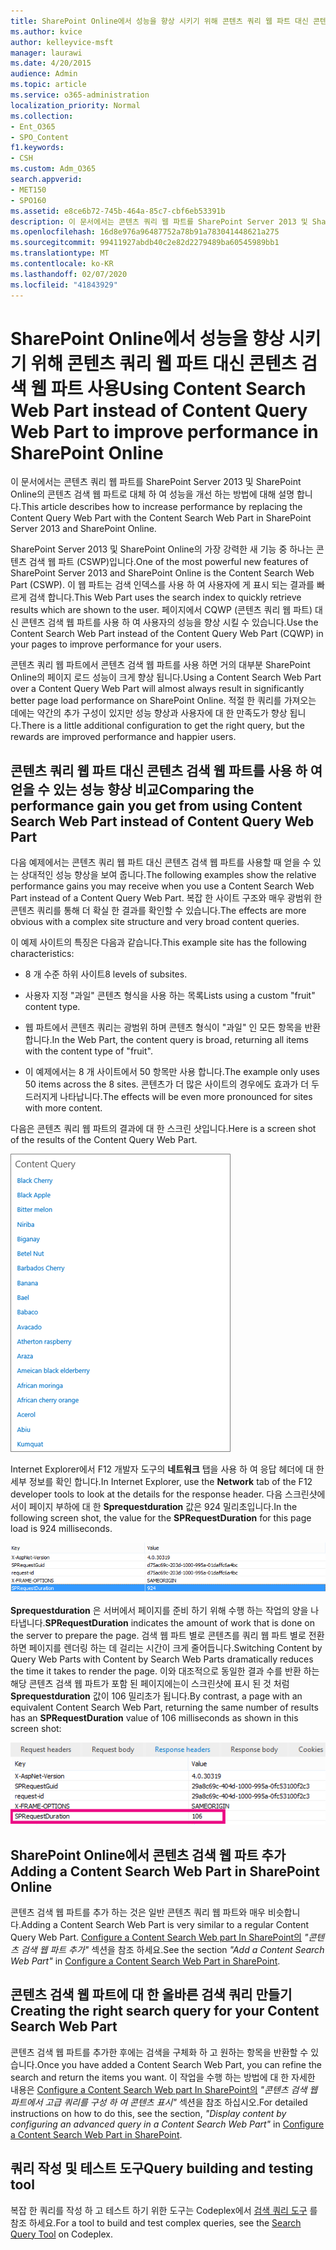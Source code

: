 ```yaml
---
title: SharePoint Online에서 성능을 향상 시키기 위해 콘텐츠 쿼리 웹 파트 대신 콘텐츠 검색 웹 파트 사용
ms.author: kvice
author: kelleyvice-msft
manager: laurawi
ms.date: 4/20/2015
audience: Admin
ms.topic: article
ms.service: o365-administration
localization_priority: Normal
ms.collection:
- Ent_O365
- SPO_Content
f1.keywords:
- CSH
ms.custom: Adm_O365
search.appverid:
- MET150
- SPO160
ms.assetid: e8ce6b72-745b-464a-85c7-cbf6eb53391b
description: 이 문서에서는 콘텐츠 쿼리 웹 파트를 SharePoint Server 2013 및 SharePoint Online의 콘텐츠 검색 웹 파트로 대체 하 여 성능을 개선 하는 방법에 대해 설명 합니다.
ms.openlocfilehash: 16d8e976a96487752a78b91a783041448621a275
ms.sourcegitcommit: 99411927abdb40c2e82d2279489ba60545989bb1
ms.translationtype: MT
ms.contentlocale: ko-KR
ms.lasthandoff: 02/07/2020
ms.locfileid: "41843929"
---
```

# <a name="using-content-search-web-part-instead-of-content-query-web-part-to-improve-performance-in-sharepoint-online"></a><span data-ttu-id="df54e-103">SharePoint Online에서 성능을 향상 시키기 위해 콘텐츠 쿼리 웹 파트 대신 콘텐츠 검색 웹 파트 사용</span><span class="sxs-lookup"><span data-stu-id="df54e-103">Using Content Search Web Part instead of Content Query Web Part to improve performance in SharePoint Online</span></span>

<span data-ttu-id="df54e-104">이 문서에서는 콘텐츠 쿼리 웹 파트를 SharePoint Server 2013 및 SharePoint Online의 콘텐츠 검색 웹 파트로 대체 하 여 성능을 개선 하는 방법에 대해 설명 합니다.</span><span class="sxs-lookup"><span data-stu-id="df54e-104">This article describes how to increase performance by replacing the Content Query Web Part with the Content Search Web Part in SharePoint Server 2013 and SharePoint Online.</span></span>
  
<span data-ttu-id="df54e-105">SharePoint Server 2013 및 SharePoint Online의 가장 강력한 새 기능 중 하나는 콘텐츠 검색 웹 파트 (CSWP)입니다.</span><span class="sxs-lookup"><span data-stu-id="df54e-105">One of the most powerful new features of SharePoint Server 2013 and SharePoint Online is the Content Search Web Part (CSWP).</span></span> <span data-ttu-id="df54e-106">이 웹 파트는 검색 인덱스를 사용 하 여 사용자에 게 표시 되는 결과를 빠르게 검색 합니다.</span><span class="sxs-lookup"><span data-stu-id="df54e-106">This Web Part uses the search index to quickly retrieve results which are shown to the user.</span></span> <span data-ttu-id="df54e-107">페이지에서 CQWP (콘텐츠 쿼리 웹 파트) 대신 콘텐츠 검색 웹 파트를 사용 하 여 사용자의 성능을 향상 시킬 수 있습니다.</span><span class="sxs-lookup"><span data-stu-id="df54e-107">Use the Content Search Web Part instead of the Content Query Web Part (CQWP) in your pages to improve performance for your users.</span></span>
  
<span data-ttu-id="df54e-108">콘텐츠 쿼리 웹 파트에서 콘텐츠 검색 웹 파트를 사용 하면 거의 대부분 SharePoint Online의 페이지 로드 성능이 크게 향상 됩니다.</span><span class="sxs-lookup"><span data-stu-id="df54e-108">Using a Content Search Web Part over a Content Query Web Part will almost always result in significantly better page load performance on SharePoint Online.</span></span> <span data-ttu-id="df54e-109">적절 한 쿼리를 가져오는 데에는 약간의 추가 구성이 있지만 성능 향상과 사용자에 대 한 만족도가 향상 됩니다.</span><span class="sxs-lookup"><span data-stu-id="df54e-109">There is a little additional configuration to get the right query, but the rewards are improved performance and happier users.</span></span>
  
## <a name="comparing-the-performance-gain-you-get-from-using-content-search-web-part-instead-of-content-query-web-part"></a><span data-ttu-id="df54e-110">콘텐츠 쿼리 웹 파트 대신 콘텐츠 검색 웹 파트를 사용 하 여 얻을 수 있는 성능 향상 비교</span><span class="sxs-lookup"><span data-stu-id="df54e-110">Comparing the performance gain you get from using Content Search Web Part instead of Content Query Web Part</span></span>

<span data-ttu-id="df54e-111">다음 예제에서는 콘텐츠 쿼리 웹 파트 대신 콘텐츠 검색 웹 파트를 사용할 때 얻을 수 있는 상대적인 성능 향상을 보여 줍니다.</span><span class="sxs-lookup"><span data-stu-id="df54e-111">The following examples show the relative performance gains you may receive when you use a Content Search Web Part instead of a Content Query Web Part.</span></span> <span data-ttu-id="df54e-112">복잡 한 사이트 구조와 매우 광범위 한 콘텐츠 쿼리를 통해 더 확실 한 결과를 확인할 수 있습니다.</span><span class="sxs-lookup"><span data-stu-id="df54e-112">The effects are more obvious with a complex site structure and very broad content queries.</span></span>
  
<span data-ttu-id="df54e-113">이 예제 사이트의 특징은 다음과 같습니다.</span><span class="sxs-lookup"><span data-stu-id="df54e-113">This example site has the following characteristics:</span></span>
  
- <span data-ttu-id="df54e-114">8 개 수준 하위 사이트</span><span class="sxs-lookup"><span data-stu-id="df54e-114">8 levels of subsites.</span></span>
    
- <span data-ttu-id="df54e-115">사용자 지정 "과일" 콘텐츠 형식을 사용 하는 목록</span><span class="sxs-lookup"><span data-stu-id="df54e-115">Lists using a custom "fruit" content type.</span></span>
    
- <span data-ttu-id="df54e-116">웹 파트에서 콘텐츠 쿼리는 광범위 하며 콘텐츠 형식이 "과일" 인 모든 항목을 반환 합니다.</span><span class="sxs-lookup"><span data-stu-id="df54e-116">In the Web Part, the content query is broad, returning all items with the content type of "fruit".</span></span>
    
- <span data-ttu-id="df54e-117">이 예제에서는 8 개 사이트에서 50 항목만 사용 합니다.</span><span class="sxs-lookup"><span data-stu-id="df54e-117">The example only uses 50 items across the 8 sites.</span></span> <span data-ttu-id="df54e-118">콘텐츠가 더 많은 사이트의 경우에도 효과가 더 두드러지게 나타납니다.</span><span class="sxs-lookup"><span data-stu-id="df54e-118">The effects will be even more pronounced for sites with more content.</span></span>
    
<span data-ttu-id="df54e-119">다음은 콘텐츠 쿼리 웹 파트의 결과에 대 한 스크린 샷입니다.</span><span class="sxs-lookup"><span data-stu-id="df54e-119">Here is a screen shot of the results of the Content Query Web Part.</span></span>
  
![웹 파트에 대한 콘텐츠 쿼리를 보여 주는 그래픽](media/b3d41f20-dfe5-46ed-9c0a-31057e82de33.png)
  
<span data-ttu-id="df54e-121">Internet Explorer에서 F12 개발자 도구의 **네트워크** 탭을 사용 하 여 응답 헤더에 대 한 세부 정보를 확인 합니다.</span><span class="sxs-lookup"><span data-stu-id="df54e-121">In Internet Explorer, use the **Network** tab of the F12 developer tools to look at the details for the response header.</span></span> <span data-ttu-id="df54e-122">다음 스크린샷에서이 페이지 부하에 대 한 **Sprequestduration** 값은 924 밀리초입니다.</span><span class="sxs-lookup"><span data-stu-id="df54e-122">In the following screen shot, the value for the **SPRequestDuration** for this page load is 924 milliseconds.</span></span> 
  
![924의 요청 기간을 보여 주는 스크린샷](media/343571f2-a249-4de2-bc11-2cee93498aea.png)
  
 <span data-ttu-id="df54e-124">**Sprequestduration** 은 서버에서 페이지를 준비 하기 위해 수행 하는 작업의 양을 나타냅니다.</span><span class="sxs-lookup"><span data-stu-id="df54e-124">**SPRequestDuration** indicates the amount of work that is done on the server to prepare the page.</span></span> <span data-ttu-id="df54e-125">검색 웹 파트 별로 콘텐츠를 쿼리 웹 파트 별로 전환 하면 페이지를 렌더링 하는 데 걸리는 시간이 크게 줄어듭니다.</span><span class="sxs-lookup"><span data-stu-id="df54e-125">Switching Content by Query Web Parts with Content by Search Web Parts dramatically reduces the time it takes to render the page.</span></span> <span data-ttu-id="df54e-126">이와 대조적으로 동일한 결과 수를 반환 하는 해당 콘텐츠 검색 웹 파트가 포함 된 페이지에는이 스크린샷에 표시 된 것 처럼 **Sprequestduration** 값이 106 밀리초가 됩니다.</span><span class="sxs-lookup"><span data-stu-id="df54e-126">By contrast, a page with an equivalent Content Search Web Part, returning the same number of results has an **SPRequestDuration** value of 106 milliseconds as shown in this screen shot:</span></span> 
  
![106의 요청 기간을 보여 주는 스크린샷](media/b46387ac-660d-4e5e-a11c-cc430e912962.png)
  
## <a name="adding-a-content-search-web-part-in-sharepoint-online"></a><span data-ttu-id="df54e-128">SharePoint Online에서 콘텐츠 검색 웹 파트 추가</span><span class="sxs-lookup"><span data-stu-id="df54e-128">Adding a Content Search Web Part in SharePoint Online</span></span>

<span data-ttu-id="df54e-129">콘텐츠 검색 웹 파트를 추가 하는 것은 일반 콘텐츠 쿼리 웹 파트와 매우 비슷합니다.</span><span class="sxs-lookup"><span data-stu-id="df54e-129">Adding a Content Search Web Part is very similar to a regular Content Query Web Part.</span></span> <span data-ttu-id="df54e-130">[Configure a Content Search Web part In SharePoint의](https://support.office.com/article/Configure-a-Content-Search-Web-Part-in-SharePoint-0dc16de1-dbe4-462b-babb-bf8338c36c9a) *"콘텐츠 검색 웹 파트 추가"* 섹션을 참조 하세요.</span><span class="sxs-lookup"><span data-stu-id="df54e-130">See the section  *"Add a Content Search Web Part"*  in [Configure a Content Search Web Part in SharePoint](https://support.office.com/article/Configure-a-Content-Search-Web-Part-in-SharePoint-0dc16de1-dbe4-462b-babb-bf8338c36c9a).</span></span>
  
## <a name="creating-the-right-search-query-for-your-content-search-web-part"></a><span data-ttu-id="df54e-131">콘텐츠 검색 웹 파트에 대 한 올바른 검색 쿼리 만들기</span><span class="sxs-lookup"><span data-stu-id="df54e-131">Creating the right search query for your Content Search Web Part</span></span>

<span data-ttu-id="df54e-132">콘텐츠 검색 웹 파트를 추가한 후에는 검색을 구체화 하 고 원하는 항목을 반환할 수 있습니다.</span><span class="sxs-lookup"><span data-stu-id="df54e-132">Once you have added a Content Search Web Part, you can refine the search and return the items you want.</span></span> <span data-ttu-id="df54e-133">이 작업을 수행 하는 방법에 대 한 자세한 내용은 [Configure a Content Search Web part In SharePoint의](https://support.office.com/article/Configure-a-Content-Search-Web-Part-in-SharePoint-0dc16de1-dbe4-462b-babb-bf8338c36c9a) *"콘텐츠 검색 웹 파트에서 고급 쿼리를 구성 하 여 콘텐츠 표시"* 섹션을 참조 하십시오.</span><span class="sxs-lookup"><span data-stu-id="df54e-133">For detailed instructions on how to do this, see the section,  *"Display content by configuring an advanced query in a Content Search Web Part"*  in [Configure a Content Search Web Part in SharePoint](https://support.office.com/article/Configure-a-Content-Search-Web-Part-in-SharePoint-0dc16de1-dbe4-462b-babb-bf8338c36c9a).</span></span>
  
## <a name="query-building-and-testing-tool"></a><span data-ttu-id="df54e-134">쿼리 작성 및 테스트 도구</span><span class="sxs-lookup"><span data-stu-id="df54e-134">Query building and testing tool</span></span>

<span data-ttu-id="df54e-135">복잡 한 쿼리를 작성 하 고 테스트 하기 위한 도구는 Codeplex에서 [검색 쿼리 도구](https://sp2013searchtool.codeplex.com/) 를 참조 하세요.</span><span class="sxs-lookup"><span data-stu-id="df54e-135">For a tool to build and test complex queries, see the [Search Query Tool](https://sp2013searchtool.codeplex.com/) on Codeplex.</span></span> 
  

